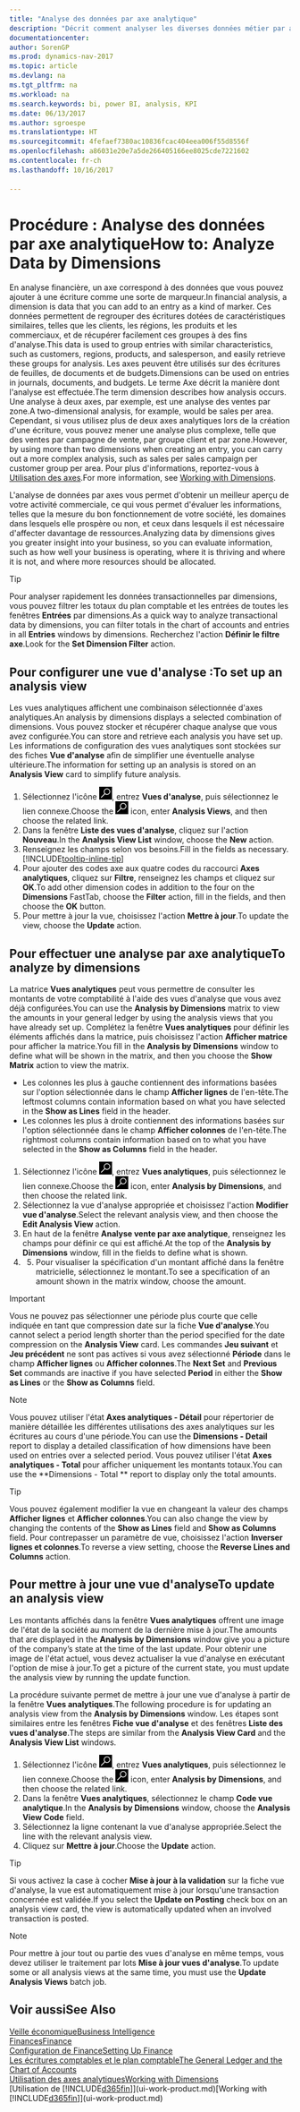 ```yaml
---
title: "Analyse des données par axe analytique"
description: "Décrit comment analyser les diverses données métier par axe analytique."
documentationcenter: 
author: SorenGP
ms.prod: dynamics-nav-2017
ms.topic: article
ms.devlang: na
ms.tgt_pltfrm: na
ms.workload: na
ms.search.keywords: bi, power BI, analysis, KPI
ms.date: 06/13/2017
ms.author: sgroespe
ms.translationtype: HT
ms.sourcegitcommit: 4fefaef7380ac10836fcac404eea006f55d8556f
ms.openlocfilehash: a86031e20e7a5de266405166ee8025cde7221602
ms.contentlocale: fr-ch
ms.lasthandoff: 10/16/2017

---
```

#  <a name="how-to-analyze-data-by-dimensions"></a><span data-ttu-id="6e4ec-103">Procédure : Analyse des données par axe analytique</span><span class="sxs-lookup"><span data-stu-id="6e4ec-103">How to: Analyze Data by Dimensions</span></span>
<span data-ttu-id="6e4ec-104">En analyse financière, un axe correspond à des données que vous pouvez ajouter à une écriture comme une sorte de marqueur.</span><span class="sxs-lookup"><span data-stu-id="6e4ec-104">In financial analysis, a dimension is data that you can add to an entry as a kind of marker.</span></span> <span data-ttu-id="6e4ec-105">Ces données permettent de regrouper des écritures dotées de caractéristiques similaires, telles que les clients, les régions, les produits et les commerciaux, et de récupérer facilement ces groupes à des fins d'analyse.</span><span class="sxs-lookup"><span data-stu-id="6e4ec-105">This data is used to group entries with similar characteristics, such as customers, regions, products, and salesperson, and easily retrieve these groups for analysis.</span></span> <span data-ttu-id="6e4ec-106">Les axes peuvent être utilisés sur des écritures de feuilles, de documents et de budgets.</span><span class="sxs-lookup"><span data-stu-id="6e4ec-106">Dimensions can be used on entries in journals, documents, and budgets.</span></span> <span data-ttu-id="6e4ec-107">Le terme Axe décrit la manière dont l'analyse est effectuée.</span><span class="sxs-lookup"><span data-stu-id="6e4ec-107">The term dimension describes how analysis occurs.</span></span> <span data-ttu-id="6e4ec-108">Une analyse à deux axes, par exemple, est une analyse des ventes par zone.</span><span class="sxs-lookup"><span data-stu-id="6e4ec-108">A two-dimensional analysis, for example, would be sales per area.</span></span> <span data-ttu-id="6e4ec-109">Cependant, si vous utilisez plus de deux axes analytiques lors de la création d'une écriture, vous pouvez mener une analyse plus complexe, telle que des ventes par campagne de vente, par groupe client et par zone.</span><span class="sxs-lookup"><span data-stu-id="6e4ec-109">However, by using more than two dimensions when creating an entry, you can carry out a more complex analysis, such as sales per sales campaign per customer group per area.</span></span> <span data-ttu-id="6e4ec-110">Pour plus d'informations, reportez-vous à [Utilisation des axes](finance-dimensions.md).</span><span class="sxs-lookup"><span data-stu-id="6e4ec-110">For more information, see [Working with Dimensions](finance-dimensions.md).</span></span>

<span data-ttu-id="6e4ec-111">L'analyse de données par axes vous permet d'obtenir un meilleur aperçu de votre activité commerciale, ce qui vous permet d'évaluer les informations, telles que la mesure du bon fonctionnement de votre société, les domaines dans lesquels elle prospère ou non, et ceux dans lesquels il est nécessaire d'affecter davantage de ressources.</span><span class="sxs-lookup"><span data-stu-id="6e4ec-111">Analyzing data by dimensions gives you greater insight into your business, so you can evaluate information, such as how well your business is operating, where it is thriving and where it is not, and where more resources should be allocated.</span></span>

> [!TIP]
> <span data-ttu-id="6e4ec-112">Pour analyser rapidement les données transactionnelles par dimensions, vous pouvez filtrer les totaux du plan comptable et les entrées de toutes les fenêtres **Entrées** par dimensions.</span><span class="sxs-lookup"><span data-stu-id="6e4ec-112">As a quick way to analyze transactional data by dimensions, you can filter totals in the chart of accounts and entries in all **Entries** windows by dimensions.</span></span> <span data-ttu-id="6e4ec-113">Recherchez l'action **Définir le filtre axe**.</span><span class="sxs-lookup"><span data-stu-id="6e4ec-113">Look for the **Set Dimension Filter** action.</span></span>

## <a name="to-set-up-an-analysis-view"></a><span data-ttu-id="6e4ec-114">Pour configurer une vue d'analyse :</span><span class="sxs-lookup"><span data-stu-id="6e4ec-114">To set up an analysis view</span></span>  
<span data-ttu-id="6e4ec-115">Les vues analytiques affichent une combinaison sélectionnée d'axes analytiques.</span><span class="sxs-lookup"><span data-stu-id="6e4ec-115">An analysis by dimensions displays a selected combination of dimensions.</span></span> <span data-ttu-id="6e4ec-116">Vous pouvez stocker et récupérer chaque analyse que vous avez configurée.</span><span class="sxs-lookup"><span data-stu-id="6e4ec-116">You can store and retrieve each analysis you have set up.</span></span> <span data-ttu-id="6e4ec-117">Les informations de configuration des vues analytiques sont stockées sur des fiches **Vue d'analyse** afin de simplifier une éventuelle analyse ultérieure.</span><span class="sxs-lookup"><span data-stu-id="6e4ec-117">The information for setting up an analysis is stored on an **Analysis View** card to simplify future analysis.</span></span>  

1. <span data-ttu-id="6e4ec-118">Sélectionnez l'icône ![Page ou état pour la recherche](media/ui-search/search_small.png "Page ou état pour la recherche"), entrez **Vues d'analyse**, puis sélectionnez le lien connexe.</span><span class="sxs-lookup"><span data-stu-id="6e4ec-118">Choose the ![Search for Page or Report](media/ui-search/search_small.png "Search for Page or Report icon") icon, enter **Analysis Views**, and then choose the related link.</span></span>  
2. <span data-ttu-id="6e4ec-119">Dans la fenêtre **Liste des vues d'analyse**, cliquez sur l'action **Nouveau**.</span><span class="sxs-lookup"><span data-stu-id="6e4ec-119">In the **Analysis View List** window, choose the **New** action.</span></span>
3. <span data-ttu-id="6e4ec-120">Renseignez les champs selon vos besoins.</span><span class="sxs-lookup"><span data-stu-id="6e4ec-120">Fill in the fields as necessary.</span></span> [!INCLUDE[tooltip-inline-tip](includes/tooltip-inline-tip_md.md)]
4. <span data-ttu-id="6e4ec-121">Pour ajouter des codes axe aux quatre codes du raccourci **Axes analytiques**, cliquez sur **Filtre**, renseignez les champs et cliquez sur **OK**.</span><span class="sxs-lookup"><span data-stu-id="6e4ec-121">To add other dimension codes in addition to the four on the **Dimensions** FastTab, choose the **Filter** action, fill in the fields, and then choose the **OK** button.</span></span>  
5. <span data-ttu-id="6e4ec-122">Pour mettre à jour la vue, choisissez l'action **Mettre à jour**.</span><span class="sxs-lookup"><span data-stu-id="6e4ec-122">To update the view, choose the **Update** action.</span></span>

## <a name="to-analyze-by-dimensions"></a><span data-ttu-id="6e4ec-123">Pour effectuer une analyse par axe analytique</span><span class="sxs-lookup"><span data-stu-id="6e4ec-123">To analyze by dimensions</span></span>
<span data-ttu-id="6e4ec-124">La matrice **Vues analytiques** peut vous permettre de consulter les montants de votre comptabilité à l'aide des vues d'analyse que vous avez déjà configurées.</span><span class="sxs-lookup"><span data-stu-id="6e4ec-124">You can use the **Analysis by Dimensions** matrix to view the amounts in your general ledger by using the analysis views that you have already set up.</span></span> <span data-ttu-id="6e4ec-125">Complétez la fenêtre **Vues analytiques** pour définir les éléments affichés dans la matrice, puis choisissez l'action **Afficher matrice** pour afficher la matrice.</span><span class="sxs-lookup"><span data-stu-id="6e4ec-125">You fill in the **Analysis by Dimensions** window to define what will be shown in the matrix, and then you choose the **Show Matrix** action to view the matrix.</span></span>  

- <span data-ttu-id="6e4ec-126">Les colonnes les plus à gauche contiennent des informations basées sur l'option sélectionnée dans le champ **Afficher lignes** de l'en-tête.</span><span class="sxs-lookup"><span data-stu-id="6e4ec-126">The leftmost columns contain information based on what you have selected in the **Show as Lines** field in the header.</span></span>  
- <span data-ttu-id="6e4ec-127">Les colonnes les plus à droite contiennent des informations basées sur l'option sélectionnée dans le champ **Afficher colonnes** de l'en-tête.</span><span class="sxs-lookup"><span data-stu-id="6e4ec-127">The rightmost columns contain information based on to what you have selected in the **Show as Columns** field in the header.</span></span>  

1. <span data-ttu-id="6e4ec-128">Sélectionnez l'icône ![Page ou état pour la recherche](media/ui-search/search_small.png "Page ou état pour la recherche"), entrez **Vues analytiques**, puis sélectionnez le lien connexe.</span><span class="sxs-lookup"><span data-stu-id="6e4ec-128">Choose the ![Search for Page or Report](media/ui-search/search_small.png "Search for Page or Report icon") icon, enter **Analysis by Dimensions**, and then choose the related link.</span></span>  
2. <span data-ttu-id="6e4ec-129">Sélectionnez la vue d'analyse appropriée et choisissez l'action **Modifier vue d'analyse**.</span><span class="sxs-lookup"><span data-stu-id="6e4ec-129">Select the relevant analysis view,  and then choose the **Edit Analysis View** action.</span></span>
3. <span data-ttu-id="6e4ec-130">En haut de la fenêtre **Analyse vente par axe analytique**, renseignez les champs pour définir ce qui est affiché.</span><span class="sxs-lookup"><span data-stu-id="6e4ec-130">At the top of the **Analysis by Dimensions** window, fill in the fields to define what is shown.</span></span>
4. 5. <span data-ttu-id="6e4ec-131">Pour visualiser la spécification d'un montant affiché dans la fenêtre matricielle, sélectionnez le montant.</span><span class="sxs-lookup"><span data-stu-id="6e4ec-131">To see a specification of an amount shown in the matrix window, choose the amount.</span></span>  

> [!IMPORTANT]  
>   <span data-ttu-id="6e4ec-132">Vous ne pouvez pas sélectionner une période plus courte que celle indiquée en tant que compression date sur la fiche **Vue d'analyse**.</span><span class="sxs-lookup"><span data-stu-id="6e4ec-132">You cannot select a period length shorter than the period specified for the date compression on the **Analysis View** card.</span></span> <span data-ttu-id="6e4ec-133">Les commandes **Jeu suivant** et **Jeu précédent** ne sont pas actives si vous avez sélectionné **Période** dans le champ **Afficher lignes** ou **Afficher colonnes**.</span><span class="sxs-lookup"><span data-stu-id="6e4ec-133">The **Next Set** and **Previous Set** commands are inactive if you have selected **Period** in either the **Show as Lines** or the **Show as Columns** field.</span></span>  

> [!NOTE]  
>   <span data-ttu-id="6e4ec-134">Vous pouvez utiliser l'état **Axes analytiques - Détail** pour répertorier de manière détaillée les différentes utilisations des axes analytiques sur les écritures au cours d'une période.</span><span class="sxs-lookup"><span data-stu-id="6e4ec-134">You can use the **Dimensions - Detail** report to display a detailed classification of how dimensions have been used on entries over a selected period.</span></span> <span data-ttu-id="6e4ec-135">Vous pouvez utiliser l'état **Axes analytiques - Total** pour afficher uniquement les montants totaux.</span><span class="sxs-lookup"><span data-stu-id="6e4ec-135">You can use the **Dimensions - Total ** report to display only the total amounts.</span></span>  

> [!TIP]  
>   <span data-ttu-id="6e4ec-136">Vous pouvez également modifier la vue en changeant la valeur des champs **Afficher lignes** et **Afficher colonnes**.</span><span class="sxs-lookup"><span data-stu-id="6e4ec-136">You can also change the view by changing the contents of the **Show as Lines** field and **Show as Columns** field.</span></span> <span data-ttu-id="6e4ec-137">Pour contrepasser un paramètre de vue, choisissez l'action **Inverser lignes et colonnes**.</span><span class="sxs-lookup"><span data-stu-id="6e4ec-137">To reverse a view setting, choose the **Reverse Lines and Columns** action.</span></span>

## <a name="to-update-an-analysis-view"></a><span data-ttu-id="6e4ec-138">Pour mettre à jour une vue d'analyse</span><span class="sxs-lookup"><span data-stu-id="6e4ec-138">To update an analysis view</span></span>  
<span data-ttu-id="6e4ec-139">Les montants affichés dans la fenêtre **Vues analytiques** offrent une image de l'état de la société au moment de la dernière mise à jour.</span><span class="sxs-lookup"><span data-stu-id="6e4ec-139">The amounts that are displayed in the **Analysis by Dimensions** window give you a picture of the company’s state at the time of the last update.</span></span> <span data-ttu-id="6e4ec-140">Pour obtenir une image de l'état actuel, vous devez actualiser la vue d'analyse en exécutant l'option de mise à jour.</span><span class="sxs-lookup"><span data-stu-id="6e4ec-140">To get a picture of the current state, you must update the analysis view by running the update function.</span></span>

<span data-ttu-id="6e4ec-141">La procédure suivante permet de mettre à jour une vue d'analyse à partir de la fenêtre **Vues analytiques**.</span><span class="sxs-lookup"><span data-stu-id="6e4ec-141">The following procedure is for updating an analysis view from the **Analysis by Dimensions** window.</span></span> <span data-ttu-id="6e4ec-142">Les étapes sont similaires entre les fenêtres **Fiche vue d'analyse** et des fenêtres **Liste des vues d'analyse**.</span><span class="sxs-lookup"><span data-stu-id="6e4ec-142">The steps are similar from the **Analysis View Card** and the **Analysis View List** windows.</span></span>  

1. <span data-ttu-id="6e4ec-143">Sélectionnez l'icône ![Page ou état pour la recherche](media/ui-search/search_small.png "Page ou état pour la recherche"), entrez **Vues analytiques**, puis sélectionnez le lien connexe.</span><span class="sxs-lookup"><span data-stu-id="6e4ec-143">Choose the ![Search for Page or Report](media/ui-search/search_small.png "Search for Page or Report icon") icon, enter **Analysis by Dimensions**, and then choose the related link.</span></span>  
2. <span data-ttu-id="6e4ec-144">Dans la fenêtre **Vues analytiques**, sélectionnez le champ **Code vue analytique**.</span><span class="sxs-lookup"><span data-stu-id="6e4ec-144">In the **Analysis by Dimensions** window, choose the **Analysis View Code** field.</span></span>  
3. <span data-ttu-id="6e4ec-145">Sélectionnez la ligne contenant la vue d'analyse appropriée.</span><span class="sxs-lookup"><span data-stu-id="6e4ec-145">Select the line with the relevant analysis view.</span></span>  
4. <span data-ttu-id="6e4ec-146">Cliquez sur **Mettre à jour**.</span><span class="sxs-lookup"><span data-stu-id="6e4ec-146">Choose the **Update** action.</span></span>  

> [!TIP]  
>   <span data-ttu-id="6e4ec-147">Si vous activez la case à cocher **Mise à jour à la validation** sur la fiche vue d'analyse, la vue est automatiquement mise à jour lorsqu'une transaction concernée est validée.</span><span class="sxs-lookup"><span data-stu-id="6e4ec-147">If you select the **Update on Posting** check box on an analysis view card, the view is automatically updated when an involved transaction is posted.</span></span>

> [!NOTE]  
>   <span data-ttu-id="6e4ec-148">Pour mettre à jour tout ou partie des vues d'analyse en même temps, vous devez utiliser le traitement par lots **Mise à jour vues d'analyse**.</span><span class="sxs-lookup"><span data-stu-id="6e4ec-148">To update some or all analysis views at the same time, you must use the **Update Analysis Views** batch job.</span></span>  

## <a name="see-also"></a><span data-ttu-id="6e4ec-149">Voir aussi</span><span class="sxs-lookup"><span data-stu-id="6e4ec-149">See Also</span></span>
[<span data-ttu-id="6e4ec-150">Veille économique</span><span class="sxs-lookup"><span data-stu-id="6e4ec-150">Business Intelligence</span></span>](bi.md)  
[<span data-ttu-id="6e4ec-151">Finances</span><span class="sxs-lookup"><span data-stu-id="6e4ec-151">Finance</span></span>](finance.md)  
[<span data-ttu-id="6e4ec-152">Configuration de Finance</span><span class="sxs-lookup"><span data-stu-id="6e4ec-152">Setting Up Finance</span></span>](finance-setup-finance.md)  
[<span data-ttu-id="6e4ec-153">Les écritures comptables et le plan comptable</span><span class="sxs-lookup"><span data-stu-id="6e4ec-153">The General Ledger and the Chart of Accounts</span></span>](finance-general-ledger.md)  
[<span data-ttu-id="6e4ec-154">Utilisation des axes analytiques</span><span class="sxs-lookup"><span data-stu-id="6e4ec-154">Working with Dimensions</span></span>](finance-dimensions.md)  
<span data-ttu-id="6e4ec-155">[Utilisation de [!INCLUDE[d365fin](includes/d365fin_md.md)]](ui-work-product.md)</span><span class="sxs-lookup"><span data-stu-id="6e4ec-155">[Working with [!INCLUDE[d365fin](includes/d365fin_md.md)]](ui-work-product.md)</span></span>  

